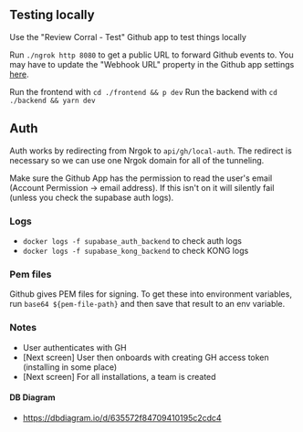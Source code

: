 ## Testing locally

Use the "Review Corral - Test" Github app to test things locally

Run `./ngrok http 8080` to get a public URL to forward Github events to. You may
have to update the "Webhook URL" property in the Github app settings [here](https://github.com/settings/apps/review-corral-test).

Run the frontend with `cd ./frontend && p dev`
Run the backend with `cd ./backend && yarn dev`

## Auth

Auth works by redirecting from Nrgok to `api/gh/local-auth`. The redirect is necessary
so we can use one Nrgok domain for all of the tunneling. 

Make sure the Github App has the permission to read the user's email
(Account Permission -> email address). If this isn't on it will silently fail (unless
you check the supabase auth logs).

### Logs
- `docker logs -f supabase_auth_backend` to check auth logs
- `docker logs -f supabase_kong_backend` to check KONG logs

### Pem files
Github gives PEM files for signing. To get these into environment variables, run
`base64 ${pem-file-path}` and then save that result to an env variable.

### Notes
- User authenticates with GH
- [Next screen] User then onboards with creating GH access token (installing in some place)
- [Next screen] For all installations, a team is created

#### DB Diagram
- https://dbdiagram.io/d/635572f84709410195c2cdc4